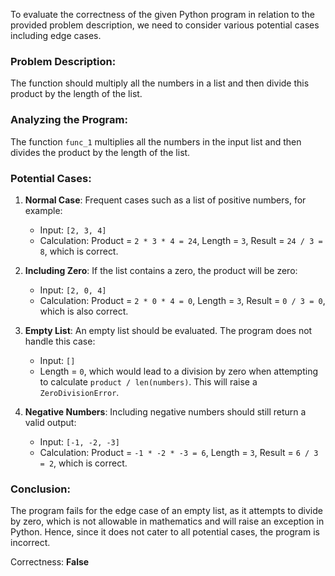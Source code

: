 To evaluate the correctness of the given Python program in relation to the provided problem description, we need to consider various potential cases including edge cases.

### Problem Description:
The function should multiply all the numbers in a list and then divide this product by the length of the list.

### Analyzing the Program:
The function `func_1` multiplies all the numbers in the input list and then divides the product by the length of the list. 

### Potential Cases:
1. **Normal Case**: Frequent cases such as a list of positive numbers, for example:
   - Input: `[2, 3, 4]` 
   - Calculation: Product = `2 * 3 * 4 = 24`, Length = `3`, Result = `24 / 3 = 8`, which is correct.

2. **Including Zero**: If the list contains a zero, the product will be zero:
   - Input: `[2, 0, 4]`
   - Calculation: Product = `2 * 0 * 4 = 0`, Length = `3`, Result = `0 / 3 = 0`, which is also correct.

3. **Empty List**: An empty list should be evaluated. The program does not handle this case:
   - Input: `[]`
   - Length = `0`, which would lead to a division by zero when attempting to calculate `product / len(numbers)`. This will raise a `ZeroDivisionError`.

4. **Negative Numbers**: Including negative numbers should still return a valid output:
   - Input: `[-1, -2, -3]`
   - Calculation: Product = `-1 * -2 * -3 = 6`, Length = `3`, Result = `6 / 3 = 2`, which is correct.

### Conclusion:
The program fails for the edge case of an empty list, as it attempts to divide by zero, which is not allowable in mathematics and will raise an exception in Python. Hence, since it does not cater to all potential cases, the program is incorrect.

Correctness: **False**
